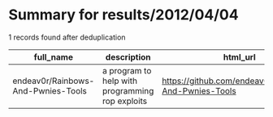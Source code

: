 
# Summary for results/2012/04/04
    
1 records found after deduplication

| full_name | description | html_url | matched_list | matched_count | pushed_at | size | stargazers_count | language | forks_count |
|------------------------------------|-------------------------------------------------|-------------------------------------------------------|----------------|-----------------|---------------------------|--------|--------------------|------------|---------------|
| endeav0r/Rainbows-And-Pwnies-Tools | a program to help with programming rop exploits | https://github.com/endeav0r/Rainbows-And-Pwnies-Tools | ['exploit'] | 1 | 2012-04-04 17:11:35+00:00 | 737 | 4 | C | 1 |
